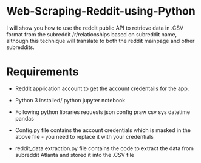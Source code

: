 # Web-Scraping-Reddit-using-Python

I will show you how to use the reddit public API to retrieve data in .CSV format from the subreddit /r/relationships based on subreddit name, although this technique will translate to both the reddit mainpage and other subreddits.

# Requirements
- Reddit application account to get the account credentails for the app.
- Python 3 installed/ python jupyter notebook
- Following python libraries
   requests
   json
   config
   praw
   csv
   sys
   datetime
   pandas

- Config.py file contains the account credentials which is masked in the above file - you need to replace it with your credentials
- reddit_data extraction.py file contains the code to extract the data from subreddit Atlanta and stored it into the .CSV file
